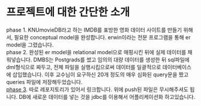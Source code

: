 #  프로젝트에 대한 간단한 소개
phase 1. KNUmovieDB라고 하는 IMDB를 표방한 영화 데이터 사이트를 만들기 위해서, 필요한 conceptual model을 완성합니다. erwin이라는 전문 프로그램을 통해 er model을 그렸습니다. \
phase 2. 완성된 er model을 relational model으로 매핑시킨 뒤에 실제 데이터를 채워넣습니다. DMBS는 Postgrads를 썼고 임의의 대량 데이터를 생성한 뒤 sql파일에 dml형식으로 짜두고, 전체 파일을 실행시킴으로써 데이터를 일괄적으로 데이터베이스에 삽입했습니다. 이후 교수님이 요구하신 20개 정도의 매우 심화된 query문을 짰고 queries 파일에 저장해두었습니다. \
[phase 3](https://github.com/kdh7575070/comp322). 따로 레포지토리가 있어서 링크합니다. 위에 push된 파일은 무시해주셔도 됩니다. DB에 새로운 데이터를 넣는 것을 jdbc를 이용해서 어플리케이션화 하고있습니다.
